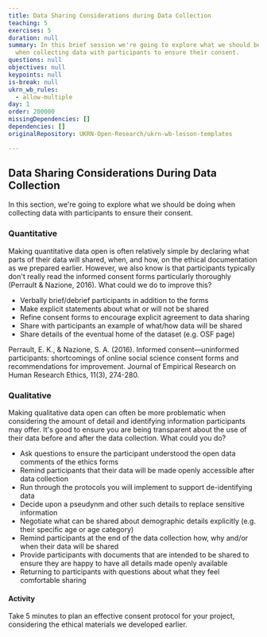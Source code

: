 ```yaml
---
title: Data Sharing Considerations during Data Collection
teaching: 5
exercises: 5
duration: null
summary: In this brief session we're going to explore what we should be doing
  when collecting data with participants to ensure their consent.
questions: null
objectives: null
keypoints: null
is-break: null
ukrn_wb_rules:
  - allow-multiple
day: 1
order: 200000
missingDependencies: []
dependencies: []
originalRepository: UKRN-Open-Research/ukrn-wb-lesson-templates

---
```

## Data Sharing Considerations During Data Collection

In this section, we're going to explore what we should be doing when collecting data with participants to ensure their consent.

### Quantitative

Making quantitative data open is often relatively simple by declaring what parts of their data will shared, when, and how, on the ethical documentation as we prepared earlier. However, we also know is that participants typically don't really read the informed consent forms particularly thoroughly (Perrault & Nazione, 2016). What could we do to improve this?

- Verbally brief/debrief participants in addition to the forms
- Make explicit statements about what or will not be shared
- Refine consent forms to encourage explicit agreement to data sharing
- Share with participants an example of what/how data will be shared
- Share details of the eventual home of the dataset (e.g. OSF page)

Perrault, E. K., & Nazione, S. A. (2016). Informed consent—uninformed participants: shortcomings of online social science consent forms and recommendations for improvement. Journal of Empirical Research on Human Research Ethics, 11(3), 274-280.



### Qualitative

Making qualitative data open can often be more problematic when considering the amount of detail and identifying information participants may offer. It's good to ensure you are being transparent about the use of their data before and after the data collection. What could you do?

- Ask questions to ensure the participant understood the open data comments of the ethics forms
- Remind participants that their data will be made openly accessible after data collection
- Run through the protocols you will implement to support de-identifying data
- Decide upon a pseudynm and other such details to replace sensitive information
- Negotiate what can be shared about demographic details explicitly (e.g. their specific age or age category)
- Remind participants at the end of the data collection how, why and/or when their data will be shared
- Provide participants with documents that are intended to be shared to ensure they are happy to have all details made openly available
- Returning to participants with questions about what they feel comfortable sharing




#### Activity

Take 5 minutes to plan an effective consent protocol for your project, considering the ethical materials we developed earlier.